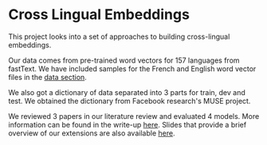 # Cross Lingual Embeddings

This project looks into a set of approaches to building cross-lingual embeddings.

Our data comes from pre-trained word vectors for 157 languages from fastText. We have included samples for the French and English word vector files in the [data section](./data).

We also got a dictionary of data separated into 3 parts for train, dev and test. We obtained the dictionary from Facebook research's MUSE project.

We reviewed 3 papers in our literature review and evaluated 4 models. More information can be found in the write-up [here](./project_writeup.pdf). Slides that provide a brief overview of our extensions are also available [here](https://docs.google.com/presentation/d/1IbZiGizBVxXD841FMwtqKCxyi83rCOg7yyhaqP1wGvg/edit#slide=id.p).

